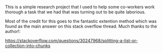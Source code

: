 This is a simple research project that I used to help some co-workers work thorough a task that we had that was turning out to be quite laborious. 

Most of the credit for this goes to the fantastic extention method which was found as the main answer on this stack overflow thread. Much thanks to the author!:

https://stackoverflow.com/questions/30247968/splitting-a-list-or-collection-into-chunks
